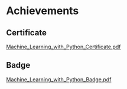 

# Achievements
## Certificate
[Machine_Learning_with_Python_Certificate.pdf](https://prod-files-secure.s3.us-west-2.amazonaws.com/03e82b26-cccb-4906-bb56-adabcbdc0655/0f35a87e-0c16-48ac-af62-4e4cc34c6a19/Machine_Learning_with_Python_Certificate.pdf?X-Amz-Algorithm=AWS4-HMAC-SHA256&X-Amz-Content-Sha256=UNSIGNED-PAYLOAD&X-Amz-Credential=ASIAZI2LB466UU4P4FJ7%2F20250130%2Fus-west-2%2Fs3%2Faws4_request&X-Amz-Date=20250130T211325Z&X-Amz-Expires=3600&X-Amz-Security-Token=IQoJb3JpZ2luX2VjEKX%2F%2F%2F%2F%2F%2F%2F%2F%2F%2FwEaCXVzLXdlc3QtMiJGMEQCIBVx2NZ1cPZrOKqKNqbApepO4T8dnMB8tHhdQJkyST5VAiAjjUN%2FDzxMAETt%2FRLSup3%2BdcGuRxTXSlbQYWw5tGH%2BvCqIBAiu%2F%2F%2F%2F%2F%2F%2F%2F%2F%2F8BEAAaDDYzNzQyMzE4MzgwNSIMn%2FphDEqd3p5d2phZKtwDAGvYdxowD2zYxQYoBzErk6tTIl0D6aoD2ftSLOSNyxYPn0DuHqER1veW0kkVKn5beyeFmTXTJGo2732NTy9QrYYzKxWj8%2FOHjfeSyYvJ%2FzGD2Zs92ozlRa%2BzX1vGT7P%2BNpLwTAfmgTMzL%2FRL4Sa1QQ%2FYk4OkKNcBsQPr4S8nwOMW0tPXeZNq%2Bu97JZFZBg9gALnnwEkzi898ZPIl8blz6m6eMwVQFBGZuK2aEg19lsg4hMRPw%2Bza4hodFyN2Vn%2FlqM6aqg6Vpl67BZ5xoV1R57ehlM40RmNfHMR5Y%2BCptRed8mJGsJf2Izo7zD1x3IMvOmuyqeLnqA326TsvIZD%2BEE09ynx9j66IPwPrPm9XQrmwzKKnPhKGfAWSTrOzJ15Mymo6VyqrTFDzZrTm7aPvUEkvkiI8WvYrnSnlZFJ9biXLRiSwJS3F8lFHot%2FnBw1YHCVSXMfGc%2Bzy0wTaH76y8AQedOr5kj8u23MPNyoArKaespcmFn0dorhu1GCMDWw08ShcCdrTN2bjoId3vr9oghpxYPwzV5ocxUTDApFHufDrFlmrW6MeTXa0h%2FwtJWyQJ9iEe4MtTGCN4Bzrv99HWrYeMOafIpLnXFDoFXEMzpIh02%2B6r25tykvAvlMwk8XvvAY6pgGuzgpR1lvOJBXBRLp2TOi4Me%2FqnURxaRu%2Bq8BOlKjbjrQOqX3LTa7%2BE%2BYq9KR3Ft3Tlxqq%2F5sdTjDclWVSd6PVgjg8hVMGTxe3XnNpXHF%2B8xj%2BjT5NYcwHfPF2HviEAANoPOquzFC4vQsMjnvwWOm8qfPAREX93tX45jE0me7TDeTmW2W3E7MYYDV6cmZlC5R2%2BvXWb1lp%2FW88Ff9RWVJXlcnTv7TI&X-Amz-Signature=951f23f9e821f2bc1419a243669414c46618248c8ff224daed45cf6769f08a35&X-Amz-SignedHeaders=host&x-id=GetObject)
## Badge
[Machine_Learning_with_Python_Badge.pdf](https://prod-files-secure.s3.us-west-2.amazonaws.com/03e82b26-cccb-4906-bb56-adabcbdc0655/ff622a22-73d6-44e3-9c7b-e89a8e61b7aa/Machine_Learning_with_Python_Badge.pdf?X-Amz-Algorithm=AWS4-HMAC-SHA256&X-Amz-Content-Sha256=UNSIGNED-PAYLOAD&X-Amz-Credential=ASIAZI2LB466UU4P4FJ7%2F20250130%2Fus-west-2%2Fs3%2Faws4_request&X-Amz-Date=20250130T211325Z&X-Amz-Expires=3600&X-Amz-Security-Token=IQoJb3JpZ2luX2VjEKX%2F%2F%2F%2F%2F%2F%2F%2F%2F%2FwEaCXVzLXdlc3QtMiJGMEQCIBVx2NZ1cPZrOKqKNqbApepO4T8dnMB8tHhdQJkyST5VAiAjjUN%2FDzxMAETt%2FRLSup3%2BdcGuRxTXSlbQYWw5tGH%2BvCqIBAiu%2F%2F%2F%2F%2F%2F%2F%2F%2F%2F8BEAAaDDYzNzQyMzE4MzgwNSIMn%2FphDEqd3p5d2phZKtwDAGvYdxowD2zYxQYoBzErk6tTIl0D6aoD2ftSLOSNyxYPn0DuHqER1veW0kkVKn5beyeFmTXTJGo2732NTy9QrYYzKxWj8%2FOHjfeSyYvJ%2FzGD2Zs92ozlRa%2BzX1vGT7P%2BNpLwTAfmgTMzL%2FRL4Sa1QQ%2FYk4OkKNcBsQPr4S8nwOMW0tPXeZNq%2Bu97JZFZBg9gALnnwEkzi898ZPIl8blz6m6eMwVQFBGZuK2aEg19lsg4hMRPw%2Bza4hodFyN2Vn%2FlqM6aqg6Vpl67BZ5xoV1R57ehlM40RmNfHMR5Y%2BCptRed8mJGsJf2Izo7zD1x3IMvOmuyqeLnqA326TsvIZD%2BEE09ynx9j66IPwPrPm9XQrmwzKKnPhKGfAWSTrOzJ15Mymo6VyqrTFDzZrTm7aPvUEkvkiI8WvYrnSnlZFJ9biXLRiSwJS3F8lFHot%2FnBw1YHCVSXMfGc%2Bzy0wTaH76y8AQedOr5kj8u23MPNyoArKaespcmFn0dorhu1GCMDWw08ShcCdrTN2bjoId3vr9oghpxYPwzV5ocxUTDApFHufDrFlmrW6MeTXa0h%2FwtJWyQJ9iEe4MtTGCN4Bzrv99HWrYeMOafIpLnXFDoFXEMzpIh02%2B6r25tykvAvlMwk8XvvAY6pgGuzgpR1lvOJBXBRLp2TOi4Me%2FqnURxaRu%2Bq8BOlKjbjrQOqX3LTa7%2BE%2BYq9KR3Ft3Tlxqq%2F5sdTjDclWVSd6PVgjg8hVMGTxe3XnNpXHF%2B8xj%2BjT5NYcwHfPF2HviEAANoPOquzFC4vQsMjnvwWOm8qfPAREX93tX45jE0me7TDeTmW2W3E7MYYDV6cmZlC5R2%2BvXWb1lp%2FW88Ff9RWVJXlcnTv7TI&X-Amz-Signature=78d048ad531a77f5e5709f6cfc11544bd84df1beddfaabbf8f73f65f4e7facb4&X-Amz-SignedHeaders=host&x-id=GetObject)